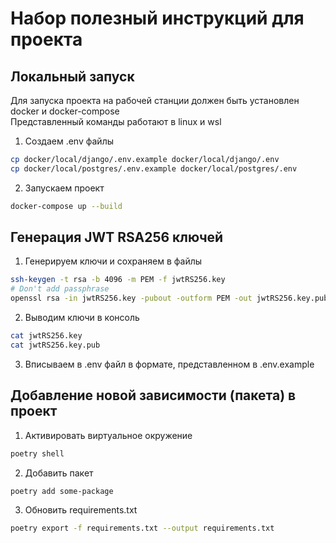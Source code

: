 # Набор полезный инструкций для проекта

## Локальный запуск

Для запуска проекта на рабочей станции должен быть установлен docker и docker-compose  
Представленный команды работают в linux и wsl  
1. Создаем .env файлы
```bash
cp docker/local/django/.env.example docker/local/django/.env
cp docker/local/postgres/.env.example docker/local/postgres/.env
```

2. Запускаем проект
```bash
docker-compose up --build
```

## Генерация JWT RSA256 ключей

1. Генерируем ключи и сохраняем в файлы
```bash
ssh-keygen -t rsa -b 4096 -m PEM -f jwtRS256.key
# Don't add passphrase
openssl rsa -in jwtRS256.key -pubout -outform PEM -out jwtRS256.key.pub
```

2. Выводим ключи в консоль
```bash
cat jwtRS256.key
cat jwtRS256.key.pub
```

3. Вписываем в .env файл в формате, представленном в .env.example

## Добавление новой зависимости (пакета) в проект

1. Активировать виртуальное окружение
```bash
poetry shell
```

2. Добавить пакет
```bash
poetry add some-package
```

3. Обновить requirements.txt
```bash
poetry export -f requirements.txt --output requirements.txt
```
